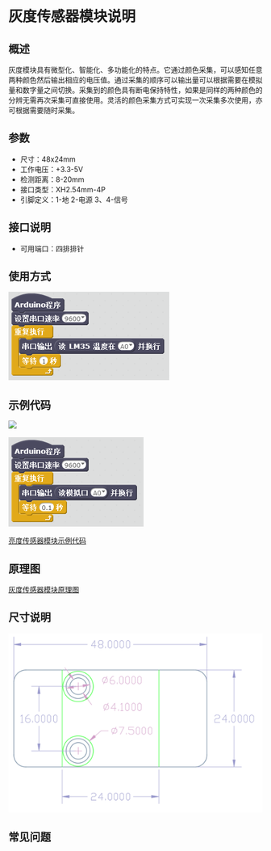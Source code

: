 # 灰度传感器模块说明   

## 概述
灰度模块具有微型化、智能化、多功能化的特点。它通过颜色采集，可以感知任意两种颜色然后输出相应的电压值。通过采集的顺序可以输出量可以根据需要在模拟量和数字量之间切换。采集到的颜色具有断电保持特性，如果是同样的两种颜色的分辨无需再次采集可直接使用。灵活的颜色采集方式可实现一次采集多次使用，亦可根据需要随时采集。

## 参数 
- 尺寸：48x24mm
- 工作电压：+3.3-5V
- 检测距离：8-20mm
- 接口类型：XH2.54mm-4P
- 引脚定义：1-地 2-电源 3、4-信号

## 接口说明
- 可用端口：四排排针

## 使用方式
![](./images/42.png)

## 示例代码
![](./images/77.png)

![](./images/53.png)
	
[亮度传感器模块示例代码](http://www.haohaodada.com/show.php?id=956410)

## 原理图
[灰度传感器模块原理图](https://github.com/Haohaodada-official/haohaodada-docs/blob/master/%E5%8E%9F%E7%90%86%E5%9B%BE/%E7%81%B0%E5%BA%A6%E4%BC%A0%E6%84%9F%E5%99%A8%E6%A8%A1%E5%9D%97.pdf)

## 尺寸说明
![](./images/01.png)

## 常见问题